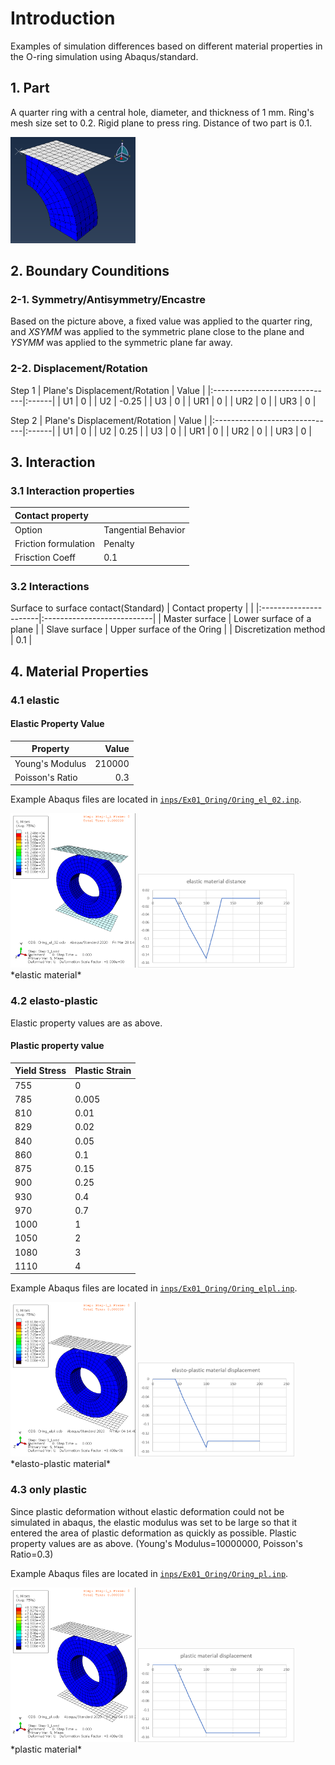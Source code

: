 # Introduction
Examples of simulation differences based on different material properties in the O-ring simulation using Abaqus/standard.

## 1. Part
A quarter ring with a central hole, diameter, and thickness of 1 mm. Ring's mesh size set to 0.2. 
Rigid plane to press ring. Distance of two part is 0.1.

<img src="images/Ex01_Oring/Oring_part.png" alt="part drawing" width="200"/>

## 2. Boundary Counditions
### 2-1. Symmetry/Antisymmetry/Encastre
Based on the picture above, a fixed value was applied to the quarter ring, and *XSYMM* was applied to the symmetric plane close to the plane and *YSYMM* was applied to the symmetric plane far away.

### 2-2. Displacement/Rotation
Step 1
| Plane's Displacement/Rotation | Value |
|:------------------------------|:------|
| U1                            |   0   |
| U2                            | -0.25 |
| U3                            |   0   |
| UR1                           |   0   |
| UR2                           |   0   |
| UR3                           |   0   |

Step 2
| Plane's Displacement/Rotation | Value |
|:------------------------------|:------|
| U1                            |   0   |
| U2                            | 0.25  |
| U3                            |   0   |
| UR1                           |   0   |
| UR2                           |   0   |
| UR3                           |   0   |

## 3. Interaction
### 3.1 Interaction properties
| Contact property     |                     |
|:---------------------|:--------------------|
| Option               | Tangential Behavior |
| Friction formulation | Penalty             |
| Frisction Coeff      | 0.1                 |

### 3.2 Interactions
Surface to surface contact(Standard)
| Contact property      |                            |
|:----------------------|:---------------------------|
| Master surface        | Lower surface of a plane   |
| Slave surface         | Upper surface of the Oring |
| Discretization method | 0.1                        |

## 4. Material Properties
### 4.1 elastic
#### Elastic Property Value
| Property         | Value   |
|------------------|--------:|
| Young's Modulus  | 210000  |
| Poisson's Ratio  | 0.3     |

Example Abaqus files are located in
[```inps/Ex01_Oring/Oring_el_02.inp```](inps/Ex01_Oring/Oring_el_02.inp).

<img src="images/Ex01_Oring/Oring_el.gif" alt ="drawing" width="200">
<img src="images/Ex01_Oring/elastic_material_graph.png" alt = "graph" width = "250"> 
*elastic material*

### 4.2 elasto-plastic
 Elastic property values are as above.
#### Plastic property value
| Yield Stress | Plastic Strain |
|:-------------|:---------------|
| 755          | 0              |
| 785          | 0.005          |
| 810          | 0.01           |
| 829          | 0.02           |
| 840          | 0.05           |
| 860          | 0.1            |
| 875          | 0.15           |
| 900          | 0.25           |
| 930          | 0.4            |
| 970          | 0.7            |
| 1000         | 1              |
| 1050         | 2              |
| 1080         | 3              |
| 1110         | 4              |

Example Abaqus files are located in
[```inps/Ex01_Oring/Oring_elpl.inp```](inps/Ex01_Oring/Oring_elpl.inp).

<img src="images/Ex01_Oring/Oring_elpl.gif" alt ="drawing" width="200">
<img src="images/Ex01_Oring/elasto_plastic_material_graph.png" alt = "graph" width = "250"> 
*elasto-plastic material*

### 4.3 only plastic
Since plastic deformation without elastic deformation could not be simulated in abaqus, the elastic modulus was set to be large so that it entered the area of plastic deformation as quickly as possible. Plastic property values are as above. (Young's Modulus=10000000, Poisson's Ratio=0.3)

Example Abaqus files are located in
[```inps/Ex01_Oring/Oring_pl.inp```](inps/Ex01_Oring/Oring_pl.inp).

<img src="images/Ex01_Oring/Oring_pl.gif" alt ="drawing" width="200">
<img src="images/Ex01_Oring/plastic_material_graph.png" alt = "graph" width = "250"> 
*plastic material*

